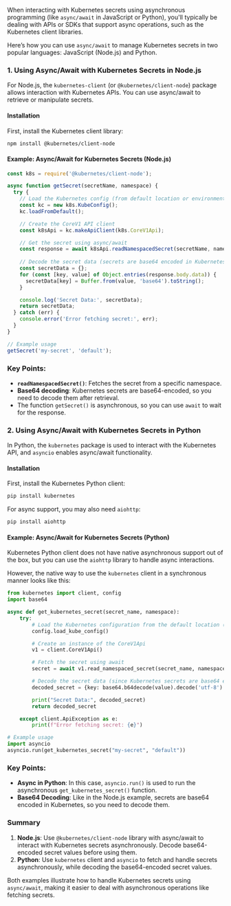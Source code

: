 When interacting with Kubernetes secrets using asynchronous programming (like `async/await` in JavaScript or Python), you'll typically be dealing with APIs or SDKs that support async operations, such as the Kubernetes client libraries.

Here’s how you can use `async/await` to manage Kubernetes secrets in two popular languages: JavaScript (Node.js) and Python.

### 1. **Using Async/Await with Kubernetes Secrets in Node.js**

For Node.js, the `kubernetes-client` (or `@kubernetes/client-node`) package allows interaction with Kubernetes APIs. You can use async/await to retrieve or manipulate secrets.

#### **Installation**

First, install the Kubernetes client library:

```bash
npm install @kubernetes/client-node
```

#### **Example: Async/Await for Kubernetes Secrets (Node.js)**

```javascript
const k8s = require('@kubernetes/client-node');

async function getSecret(secretName, namespace) {
  try {
    // Load the Kubernetes config (from default location or environment)
    const kc = new k8s.KubeConfig();
    kc.loadFromDefault();

    // Create the CoreV1 API client
    const k8sApi = kc.makeApiClient(k8s.CoreV1Api);

    // Get the secret using async/await
    const response = await k8sApi.readNamespacedSecret(secretName, namespace);
    
    // Decode the secret data (secrets are base64 encoded in Kubernetes)
    const secretData = {};
    for (const [key, value] of Object.entries(response.body.data)) {
      secretData[key] = Buffer.from(value, 'base64').toString();
    }

    console.log('Secret Data:', secretData);
    return secretData;
  } catch (err) {
    console.error('Error fetching secret:', err);
  }
}

// Example usage
getSecret('my-secret', 'default');
```

### Key Points:
- **`readNamespacedSecret()`**: Fetches the secret from a specific namespace.
- **Base64 decoding**: Kubernetes secrets are base64-encoded, so you need to decode them after retrieval.
- The function `getSecret()` is asynchronous, so you can use `await` to wait for the response.

### 2. **Using Async/Await with Kubernetes Secrets in Python**

In Python, the `kubernetes` package is used to interact with the Kubernetes API, and `asyncio` enables async/await functionality.

#### **Installation**

First, install the Kubernetes Python client:

```bash
pip install kubernetes
```

For async support, you may also need `aiohttp`:

```bash
pip install aiohttp
```

#### **Example: Async/Await for Kubernetes Secrets (Python)**

Kubernetes Python client does not have native asynchronous support out of the box, but you can use the `aiohttp` library to handle async interactions.

However, the native way to use the `kubernetes` client in a synchronous manner looks like this:

```python
from kubernetes import client, config
import base64

async def get_kubernetes_secret(secret_name, namespace):
    try:
        # Load the Kubernetes configuration from the default location (usually ~/.kube/config)
        config.load_kube_config()

        # Create an instance of the CoreV1Api
        v1 = client.CoreV1Api()

        # Fetch the secret using await
        secret = await v1.read_namespaced_secret(secret_name, namespace)

        # Decode the secret data (since Kubernetes secrets are base64 encoded)
        decoded_secret = {key: base64.b64decode(value).decode('utf-8') for key, value in secret.data.items()}

        print("Secret Data:", decoded_secret)
        return decoded_secret

    except client.ApiException as e:
        print(f"Error fetching secret: {e}")

# Example usage
import asyncio
asyncio.run(get_kubernetes_secret("my-secret", "default"))
```

### Key Points:
- **Async in Python**: In this case, `asyncio.run()` is used to run the asynchronous `get_kubernetes_secret()` function.
- **Base64 Decoding**: Like in the Node.js example, secrets are base64 encoded in Kubernetes, so you need to decode them.
  
### Summary

1. **Node.js**: Use `@kubernetes/client-node` library with async/await to interact with Kubernetes secrets asynchronously. Decode base64-encoded secret values before using them.
2. **Python**: Use `kubernetes` client and `asyncio` to fetch and handle secrets asynchronously, while decoding the base64-encoded secret values.

Both examples illustrate how to handle Kubernetes secrets using `async/await`, making it easier to deal with asynchronous operations like fetching secrets.
